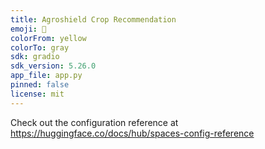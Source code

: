 ```yaml
---
title: Agroshield Crop Recommendation
emoji: 🚀
colorFrom: yellow
colorTo: gray
sdk: gradio
sdk_version: 5.26.0
app_file: app.py
pinned: false
license: mit
---
```


Check out the configuration reference at https://huggingface.co/docs/hub/spaces-config-reference

